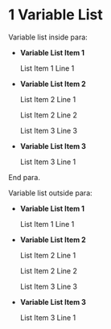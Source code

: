 # 1 Variable List #

Variable list inside para:

* **Variable List Item 1**

    List Item 1 Line 1

* **Variable List Item 2**

    List Item 2 Line 1

    List Item 2 Line 2

    List Item 3 Line 3

* **Variable List Item 3**

    List Item 3 Line 1

End para.

Variable list outside para:

* **Variable List Item 1**

    List Item 1 Line 1

* **Variable List Item 2**

    List Item 2 Line 1

    List Item 2 Line 2

    List Item 3 Line 3

* **Variable List Item 3**

    List Item 3 Line 1

